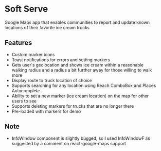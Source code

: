 # Soft Serve

Google Maps app that enables communities to report and update known locations of their favorite ice cream trucks

## Features

- Custom marker icons
- Toast notifications for errors and setting markers
- Gets user's geolocation and shows ice cream within a reasonable walking radius and a radius a bit further away for those willing to walk more
- Display route to truck location of choice
- Supports searching for any location using Reach ComboBox and Places Autocomplete
- Ability to set a new marker (ice cream location) on the map for other users to see
- Supports deleting markers for trucks that are no longer there
- Pre-loaded with markers for demo 

## Note 

- InfoWindow component is slightly bugged, so I used InfoWindowF as suggested by a comment on react-google-maps support
